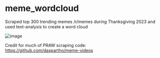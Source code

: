 # meme_wordcloud
Scraped top 300 trending memes /r/memes during Thanksgiving 2023 and used text-analysis to create a word cloud

![image](https://github.com/hifive1278/meme_wordcloud/assets/106018830/149e32d3-403b-4701-b64d-ba5e03adacc2)

Credit for much of PRAW scraping code: https://github.com/daspartho/meme-videos
